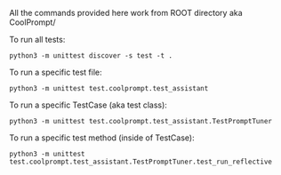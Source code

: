 All the commands provided here work from ROOT directory aka CoolPrompt/

To run all tests:
```
python3 -m unittest discover -s test -t .
```

To run a specific test file:
```
python3 -m unittest test.coolprompt.test_assistant
```

To run a specific TestCase (aka test class):
```
python3 -m unittest test.coolprompt.test_assistant.TestPromptTuner
```

To run a specific test method (inside of TestCase):
```
python3 -m unittest test.coolprompt.test_assistant.TestPromptTuner.test_run_reflective
```